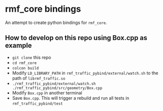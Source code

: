 # rmf\_core bindings
An attempt to create python bindings for `rmf_core`.

## How to develop on this repo using Box.cpp as example
* `git clone` this repo
* `cd rmf_core`
* `colcon build`
* Modify `LD_LIBRARY_PATH` in `rmf_traffic_pybind/external/watch.sh` to the path of `librmf_traffic.so`
* `./rmf_traffic_pybind/external/watch.sh ./rmf_traffic_pybind/src/geometry/Box.cpp`
* Modify `Box.cpp` in another terminal
* Save `Box.cpp`. This will trigger a rebuild and run all tests in `rmf_traffic_pybind/test`